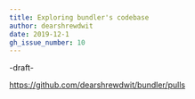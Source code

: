 ```yaml
---
title: Exploring bundler's codebase
author: dearshrewdwit
date: 2019-12-1
gh_issue_number: 10
---
```



-draft-

https://github.com/dearshrewdwit/bundler/pulls
